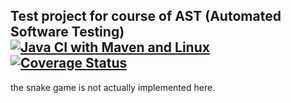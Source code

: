 ## Test project for course of AST (Automated Software Testing) [![Java CI with Maven and Linux](https://github.com/merie-san/snake-test/actions/workflows/maven.yml/badge.svg)](https://github.com/merie-san/snake-test/actions/workflows/maven.yml) [![Coverage Status](https://coveralls.io/repos/github/merie-san/snake-test/badge.svg?branch=master)](https://coveralls.io/github/merie-san/snake-test?branch=master)
the snake game is not actually implemented here.
